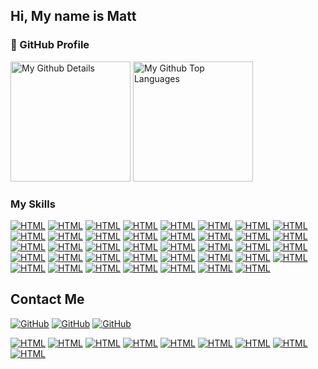 <!--
**Mattt47/Mattt47** is a ✨ _special_ ✨ repository because its `README.md` (this file) appears on your GitHub profile.
-->

## Hi, My name is Matt


### 📕 GitHub Profile
<img alt="My Github Details" src="https://github-readme-stats.vercel.app/api?username=Mattt47&show_icons=true&count_private=true&theme=react&hide_border=true&bg_color=1F222E&title_color=F85D7F&icon_color=F8D866" height="192px"/>
  <img alt="My Github Top Languages" src="https://github-readme-stats.vercel.app/api/top-langs/?username=mahammadbakr&langs_count=8&layout=compact&theme=react&hide_border=true&bg_color=1F222E&title_color=F85D7F&icon_color=F8D866" height="192px"/>



### My Skills
<p>
    <a href="#"><img alt="HTML" src="https://img.shields.io/badge/HTML-239120?style=for-the-badge&logo=html5&logoColor=white"></a>
    <a href="#"><img alt="HTML" src="https://img.shields.io/badge/HTML5-E34F26?style=for-the-badge&logo=html5&logoColor=white"></a>
    <a href="#"><img alt="HTML" src="https://img.shields.io/badge/CSS-239120?&style=for-the-badge&logo=css3&logoColor=white"></a>
    <a href="#"><img alt="HTML" src="https://img.shields.io/badge/CSS3-1572B6?style=for-the-badge&logo=css3&logoColor=white"></a>
    <a href="#"><img alt="HTML" src="https://img.shields.io/badge/JavaScript-323330?style=for-the-badge&logo=javascript&logoColor=F7DF1E"></a>
    <a href="#"><img alt="HTML" src="https://img.shields.io/badge/Node.js-43853D?style=for-the-badge&logo=node.js&logoColor=white"></a>
    <a href="#"><img alt="HTML" src="https://img.shields.io/badge/Express.js-404D59?style=for-the-badge"></a>
    <a href="#"><img alt="HTML" src="https://img.shields.io/badge/C%2B%2B-00599C?style=for-the-badge&logo=c%2B%2B&logoColor=white"></a>
    <a href="#"><img alt="HTML" src="https://img.shields.io/badge/Java-ED8B00?style=for-the-badge&logo=java&logoColor=white"></a>
    <a href="#"><img alt="HTML" src="https://img.shields.io/badge/Spring-6DB33F?style=for-the-badge&logo=spring&logoColor=white"></a>
    <a href="#"><img alt="HTML" src="https://img.shields.io/badge/Kotlin-0095D5?&style=for-the-badge&logo=kotlin&logoColor=white"></a>
    <a href="#"><img alt="HTML" src="https://img.shields.io/badge/Dart-0175C2?style=for-the-badge&logo=dart&logoColor=white"></a>
    <a href="#"><img alt="HTML" src="https://img.shields.io/badge/Flutter-02569B?style=for-the-badge&logo=flutter&logoColor=white"></a>
    <a href="#"><img alt="HTML" src="https://img.shields.io/badge/React-20232A?style=for-the-badge&logo=react&logoColor=61DAFB"></a>
    <a href="#"><img alt="HTML" src="https://img.shields.io/badge/React_Native-20232A?style=for-the-badge&logo=react&logoColor=61DAFB"></a>
    <a href="#"><img alt="HTML" src="https://img.shields.io/badge/Tailwind_CSS-38B2AC?style=for-the-badge&logo=tailwind-css&logoColor=white"></a>
    <a href="#"><img alt="HTML" src="https://img.shields.io/badge/Bootstrap-563D7C?style=for-the-badge&logo=bootstrap&logoColor=white"></a>
    <a href="#"><img alt="HTML" src="https://img.shields.io/badge/Material--UI-0081CB?style=for-the-badge&logo=material-ui&logoColor=white"></a>
    <a href="#"><img alt="HTML" src="https://img.shields.io/badge/Redux-593D88?style=for-the-badge&logo=redux&logoColor=white"></a>
    <a href="#"><img alt="HTML" src="https://img.shields.io/badge/MySQL-00000F?style=for-the-badge&logo=mysql&logoColor=white"></a>
    <a href="#"><img alt="HTML" src="https://img.shields.io/badge/MongoDB-4EA94B?style=for-the-badge&logo=mongodb&logoColor=white"></a>
    <a href="#"><img alt="HTML" src="https://img.shields.io/badge/SQLite-07405E?style=for-the-badge&logo=sqlite&logoColor=white"></a>
    <a href="#"><img alt="HTML" src="https://img.shields.io/badge/Google_Cloud-4285F4?style=for-the-badge&logo=google-cloud&logoColor=white"></a>
    <a href="#"><img alt="HTML" src="https://img.shields.io/badge/Amazon_AWS-232F3E?style=for-the-badge&logo=amazon-aws&logoColor=white"></a>
    <a href="#"><img alt="HTML" src="https://img.shields.io/badge/Heroku-430098?style=for-the-badge&logo=heroku&logoColor=white"></a>
    <a href="#"><img alt="HTML" src="https://img.shields.io/badge/Microsoft_Azure-0089D6?style=for-the-badge&logo=microsoft-azure&logoColor=white"></a>
    <a href="#"><img alt="HTML" src="https://badgen.net/badge/icon/github?icon=github&label"></a>
    <a href="#"><img alt="HTML" src="https://badgen.net/badge/icon/gitlab?icon=gitlab&label"></a>
    <a href="#"><img alt="HTML" src="https://badgen.net/badge/icon/git?icon=git&label"></a>
    <a href="#"><img alt="HTML" src="https://badgen.net/badge/icon/graphql?icon=graphql&label"></a>
    <a href="#"><img alt="HTML" src="https://badgen.net/badge/icon/docker?icon=docker&label"></a>
    <a href="#"><img alt="HTML" src="https://badgen.net/badge/icon/maven?icon=maven&label"></a>
    <a href="#"><img alt="HTML" src="https://badgen.net/badge/icon/npm?icon=npm&label"></a>
    <a href="#"><img alt="HTML" src="https://badgen.net/badge/icon/awesome?icon=awesome&label"></a>
    <a href="#"><img alt="HTML" src="https://badgen.net/badge/icon/atom?icon=atom&label"></a>
    <a href="#"><img alt="HTML" src="https://badgen.net/badge/icon/deepscan?icon=deepscan&label"></a>
    <a href="#"><img alt="HTML" src="https://badgen.net/badge/icon/terminal?icon=terminal&label"></a>
    <a href="#"><img alt="HTML" src="https://badgen.net/badge/icon/postgresql?icon=postgresql&label"></a>
    <a href="#"><img alt="HTML" src="https://badgen.net/badge/icon/cocoapods?icon=cocoapods&label"></a>
</p>



## Contact Me

<a href="#"><img alt="GitHub" src="https://img.shields.io/badge/Email -mahammadbakr77@gmail.com-white"></a>
<a href="#"><img alt="GitHub" src="https://img.shields.io/badge/Phone 1-+964 750 228 9291-white"></a>
<a href="#"><img alt="GitHub" src="https://img.shields.io/badge/Phone 2-+964 773 085 1276-white"></a>

<p>
     <a href="https://wa.me/+964-(750)2289291"><img alt="HTML" src="https://img.shields.io/badge/WhatsApp-25D366?style=for-the-badge&logo=whatsapp&logoColor=white"></a>
     <a href="https://t.me/+9647502289291"><img alt="HTML" src="https://img.shields.io/badge/Telegram-2CA5E0?style=for-the-badge&logo=telegram&logoColor=white"></a>
     <a href="https://m.me/mahammad.bakr"><img alt="HTML" src="https://img.shields.io/badge/Messenger-00B2FF?style=for-the-badge&logo=messenger&logoColor=white"></a>
     <a href="#"><img alt="HTML" src="https://img.shields.io/badge/Gmail-D14836?style=for-the-badge&logo=gmail&logoColor=white"></a>
     <a href="https://www.facebook.com/mahammad.bakr/"><img alt="HTML" src="https://img.shields.io/badge/Facebook-1877F2?style=for-the-badge&logo=facebook&logoColor=white"></a>
     <a href="https://www.instagram.com/mahammad.bakr/"><img alt="HTML" src="https://img.shields.io/badge/Instagram-E4405F?style=for-the-badge&logo=instagram&logoColor=white"></a>
     <a href="https://www.linkedin.com/in/mohammedbakr77/"><img alt="HTML" src="https://img.shields.io/badge/LinkedIn-0077B5?style=for-the-badge&logo=linkedin&logoColor=white"></a>
     <a href="#"><img alt="HTML" src="https://img.shields.io/badge/GitHub-100000?style=for-the-badge&logo=github&logoColor=white"></a>
     <a href="https://gitlab.com/mahammadbakr77"><img alt="HTML" src="https://img.shields.io/badge/GitLab-330F63?style=for-the-badge&logo=gitlab&logoColor=white"></a>


</p>


